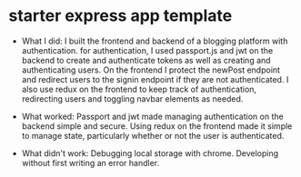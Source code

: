 # starter express app template

* What I did:
I built the frontend and backend of a blogging platform with authentication.
for authentication, I used passport.js and jwt on the backend to create and authenticate tokens
as well as creating and authenticating users. On the frontend I protect the newPost endpoint
and redirect users to the signin endpoint if they are not authenticated. I also use redux on the
frontend to keep track of authentication, redirecting users and toggling navbar elements as needed.


* What worked:
Passport and jwt made managing authentication on the backend simple and secure.
Using redux on the frontend made it simple to manage state, particularly whether
or not the user is authenticated.


* What didn't work:
Debugging local storage with chrome. Developing without first writing an error handler.
